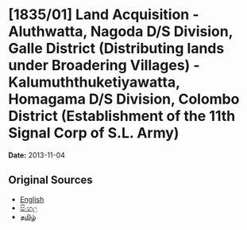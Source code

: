 # [1835/01] Land Acquisition - Aluthwatta, Nagoda D/S Division, Galle District (Distributing lands under Broadering Villages) - Kalumuththuketiyawatta, Homagama D/S Division, Colombo District (Establishment of the 11th Signal Corp of S.L. Army)

**Date:** 2013-11-04

## Original Sources

- [English](https://documents.gov.lk/view/extra-gazettes/2013/11/1835-01_E.pdf)
- [සිංහල](https://documents.gov.lk/view/extra-gazettes/2013/11/1835-01_S.pdf)
- [தமிழ்](https://documents.gov.lk/view/extra-gazettes/2013/11/1835-01_T.pdf)
